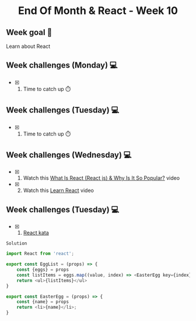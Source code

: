<h1 align="center">End Of Month & React - Week 10</h1>

## Week goal 🏁

<p>Learn about React</p>

## Week challenges (Monday) 💻

- [x] 1. Time to catch up ⏱️

## Week challenges (Tuesday) 💻

- [x] 1. Time to catch up ⏱️

## Week challenges (Wednesday) 💻

- [x] 1. Watch this [What Is React (React js) & Why Is It So Popular?](https://www.youtube.com/watch?v=N3AkSS5hXMA&ab_channel=ProgrammingwithMosh) video
- [x] 2. Watch this [Learn React](https://www.youtube.com/watch?v=hQAHSlTtcmY&ab_channel=WebDevSimplified) video

## Week challenges (Tuesday) 💻

- [x] 1. [React kata](https://www.codewars.com/kata/5a95947f4a6b342636000173)

`Solution`

```typescript
import React from 'react';

export const EggList = (props) => {
    const {eggs} = props
    const listItems = eggs.map((value, index) => <EasterEgg key={index} name={value}/>)
    return <ul>{listItems}</ul>
}

export const EasterEgg = (props) => {
    const {name} = props
    return <li>{name}</li>;
}
```
